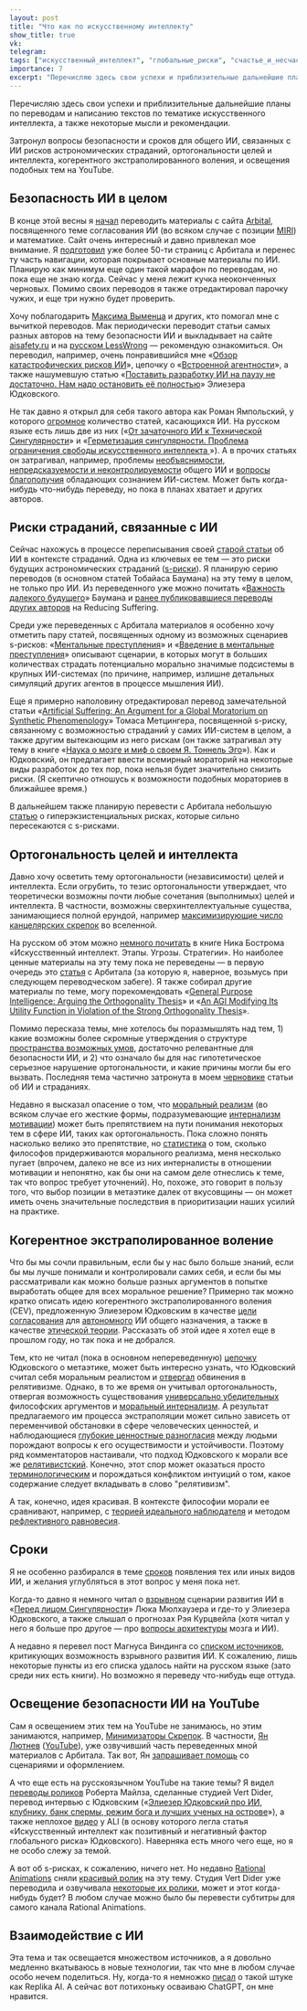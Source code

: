 ```yaml
---
layout: post
title: "Что как по искусственному интеллекту"
show_title: true
vk: 
telegram: 
tags: ["искусственный_интеллект", "глобальные_риски", "счастье_и_несчастье"]
importance: 7
excerpt: "Перечисляю здесь свои успехи и приблизительные дальнейшие планы по переводам и написанию текстов по тематике искусственного интеллекта, а также некоторые мысли и рекомендации. Затронул вопросы безопасности и сроков для общего ИИ, связанных с ИИ рисков астрономических страданий, ортогональности целей и интеллекта, когерентного экстраполированного воления, и освещения подобных тем на YouTube."
---
```

Перечисляю здесь свои успехи и приблизительные дальнейшие планы по переводам и написанию текстов по тематике искусственного интеллекта, а также некоторые мысли и рекомендации.

Затронул вопросы безопасности и сроков для общего ИИ, связанных с ИИ рисков астрономических страданий, ортогональности целей и интеллекта, когерентного экстраполированного воления, и освещения подобных тем на YouTube.

## Безопасность ИИ в целом

В конце этой весны я [начал](https://kkirdan.github.io/blog/a5.html) переводить материалы с сайта [Arbital](https://arbital.com/), посвященного теме согласования ИИ (во всяком случае с позиции [MIRI](https://ru.wikipedia.org/wiki/Machine_Intelligence_Research_Institute)) и математике. Сайт очень интересный и давно привлекал мое внимание. Я [подготовил](https://arbital-ru.github.io/) уже более 50-ти страниц с Арбитала и перенес ту часть навигации, которая покрывает основные материалы по ИИ. Планирую как минимум еще один такой марафон по переводам, но пока еще не знаю когда. Сейчас у меня лежит кучка неоконченных черновых. Помимо своих переводов я также отредактировал парочку чужих, и еще три нужно будет проверить.

Хочу поблагодарить [Максима Выменца](https://t.me/makikoty) и других, кто помогал мне с вычиткой переводов. Мак периодически переводит статьи самых разных авторов на тему безопасности ИИ и выкладывает на сайте [aisafety.ru](https://aisafety.ru/) и на [русском LessWrong](https://lesswrong.ru/) — рекомендую ознакомиться. Он переводил, например, очень понравившийся мне «[Обзор катастрофических рисков ИИ](https://lesswrong.ru/%D0%9E%D0%B1%D0%B7%D0%BE%D1%80_%D0%BA%D0%B0%D1%82%D0%B0%D1%81%D1%82%D1%80%D0%BE%D1%84%D0%B8%D1%87%D0%B5%D1%81%D0%BA%D0%B8%D1%85_%D1%80%D0%B8%D1%81%D0%BA%D0%BE%D0%B2_%D0%98%D0%98)», цепочку о «[Встроенной агентности](https://lesswrong.ru/w/%D0%92%D1%81%D1%82%D1%80%D0%BE%D0%B5%D0%BD%D0%BD%D0%B0%D1%8F_%D0%B0%D0%B3%D0%B5%D0%BD%D1%82%D0%BD%D0%BE%D1%81%D1%82%D1%8C)», а также нашумевшую статью «[Поставить разработку ИИ на паузу не достаточно. Нам надо остановить её полностью](https://lesswrong.ru/w/%D0%9F%D0%BE%D1%81%D1%82%D0%B0%D0%B2%D0%B8%D1%82%D1%8C_%D1%80%D0%B0%D0%B7%D1%80%D0%B0%D0%B1%D0%BE%D1%82%D0%BA%D1%83_%D0%98%D0%98_%D0%BD%D0%B0_%D0%BF%D0%B0%D1%83%D0%B7%D1%83_%D0%BD%D0%B5_%D0%B4%D0%BE%D1%81%D1%82%D0%B0%D1%82%D0%BE%D1%87%D0%BD%D0%BE_%D0%9D%D0%B0%D0%BC_%D0%BD%D0%B0%D0%B4%D0%BE_%D0%BE%D1%81%D1%82%D0%B0%D0%BD%D0%BE%D0%B2%D0%B8%D1%82%D1%8C_%D0%B5%D1%91_%D0%BF%D0%BE%D0%BB%D0%BD%D0%BE%D1%81%D1%82%D1%8C%D1%8E)» Элиезера Юдковского.

Не так давно я открыл для себя такого автора как Роман Ямпольский, у которого [огромное](https://www.researchgate.net/profile/Roman-Yampolskiy) количество статей, касающихся ИИ. На русском языке есть лишь две из них («[От зачаточного ИИ к Технической Сингулярности](https://22century.ru/popular-science-publications/to-singularity)» и «[Герметизация сингулярности. Проблема ограничения свободы искусственного интеллекта ](https://22century.ru/popular-science-publications/leakproofing-the-singularity)»). А в прочих статьях он затрагивал, например, проблемы [необъяснимости, непредсказуемости и неконтролируемости](https://lenta.ru/news/2024/02/13/ai-control/) общего ИИ и [вопросы благополучия](https://www.mdpi.com/2504-2289/3/1/2) обладающих сознанием ИИ-систем. Может быть когда-нибудь что-нибудь переведу, но пока в планах хватает и других авторов.

## Риски страданий, связанные с ИИ

Сейчас нахожусь в процессе переписывания своей [старой статьи](https://kkirdan.github.io/blog/414.html) об ИИ в контексте страданий. Одна из ключевых ее тем — это риски будущих астрономических страданий ([s-риски](https://centerforreducingsuffering.org/research/intro/)). Я планирую серию переводов (в основном статей Тобайаса Баумана) на эту тему в целом, не только про ИИ. Из переведенного уже можно почитать «[Важность далекого будущего](https://reducingsuffering.github.io/tobias-baumann-the-importance-of-the-far-future.html)» Баумана и [ранее публиковавшиеся переводы других авторов](https://reducingsuffering.github.io/tags.html#s-%D1%80%D0%B8%D1%81%D0%BA%D0%B8) на Reducing Suffering.

Среди уже переведенных с Арбитала материалов я особенно хочу отметить пару статей, посвященных одному из возможных сценариев s-рисков: «[Ментальные преступления](https://arbital-ru.github.io/p/mindcrime/)» и «[Введение в ментальные преступления](https://arbital-ru.github.io/p/mindcrime_introduction/)» описывают сценарии, в которых могут в больших количествах страдать потенциально морально значимые подсистемы в крупных ИИ-системах (по причине, например, излишне детальных симуляций других агентов в процессе мышления ИИ).

Еще я примерно наполовину отредактировал перевод замечательной статьи «[Artificial Suffering: An Argument for a Global Moratorium on Synthetic Phenomenology](https://www.worldscientific.com/doi/10.1142/S270507852150003X)» Томаса Метцингера, посвященной s-риску, связанному с возможностью страданий у самих ИИ-систем в целом, а также другим вытекающим из него рискам (он также затрагивал эту тему в книге «[Наука о мозге и миф о своем Я. Тоннель Эго](https://batrachos.com/sites/default/files/pictures/Books/Mettsinger_2016_Nauka%20o%20mozge%20i%20mif%20o%20svoem%20ya.pdf)»). Как и Юдковский, он предлагает ввести всемирный мораторий на некоторые виды разработок до тех пор, пока нельзя будет значительно снизить риски. (Я скептично отношусь к возможности подобных мораториев в ближайшее время.)

В дальнейшем также планирую перевести с Арбитала небольшую [статью](https://arbital.com/p/hyperexistential_separation/) о гиперэкзистенциальных рисках, которые сильно пересекаются с s-рисками.

## Ортогональность целей и интеллекта

Давно хочу осветить тему ортогональности (независимости) целей и интеллекта. Если огрубить, то тезис ортогональности утверждает, что теоретически возможны почти любые сочетания (выполнимых) целей и интеллекта. В частности, возможны сверхинтеллектуальные существа, занимающиеся полной ерундой, например [максимизирующие число канцелярских скрепок](https://arbital-ru.github.io/p/paperclip_maximizer/) во вселенной.

На русском об этом можно [немного почитать](https://lenta.ru/articles/2016/03/06/superintellect/) в книге Ника Бострома «Искусственный интеллект. Этапы. Угрозы. Стратегии». Но наиболее ценные материалы на эту тему пока не переведены — в первую очередь это [статья](https://arbital.com/p/orthogonality/) с Арбитала (за которую я, наверное, возьмусь при следующем переводческом забеге). Я также собирал другие материалы по теме, могу порекомендовать «[General Purpose Intelligence: Arguing the Orthogonality Thesis](https://www.fhi.ox.ac.uk/wp-content/uploads/Orthogonality_Analysis_and_Metaethics-1.pdf)» и «[An AGI Modifying Its Utility Function in Violation of the Strong Orthogonality Thesis](https://www.mdpi.com/2409-9287/5/4/40)».

Помимо пересказа темы, мне хотелось бы поразмышлять над тем, 1) какие возможны более скромные утверждения о структуре [пространства возможных умов](https://arbital-ru.github.io/p/mind_design_space_wide/), достаточно релевантные для безопасности ИИ, и 2) что означало бы для нас гипотетическое серьезное нарушение ортогональности, и какие причины могли бы его вызвать. Последняя тема частично затронута в моем [черновике](https://kkirdan.github.io/blog/414.html) статьи об ИИ и страданиях.

Недавно я высказал опасение о том, что [моральный реализм](https://insolarance.com/moral-realism/) (во всяком случае его жесткие формы, подразумевающие [интернализм мотивации](https://plato.stanford.edu/entries/moral-motivation/)) может быть препятствием на пути понимания некоторых тем в сфере ИИ, таких как ортогональность. Пока сложно понять насколько велико это препятствие, но [статистика](https://survey2020.philpeople.org/) о том, сколько философов придерживаются морального реализма, меня несколько пугает (впрочем, далеко не все из них интерналисты в отношении мотивации и непонятно, как бы они на самом деле отнеслись к теме, так что вопрос требует уточнений). Но, похоже, это говорит в пользу того, что выбор позиции в метаэтике далек от вкусовщины — он может иметь очень значительные последствия в приоритизации наших усилий на практике.

## Когерентное экстраполированное воление

Что бы мы сочли правильным, если бы у нас было больше знаний, если бы мы лучше понимали и контролировали самих себя, и если бы мы рассматривали как можно больше разных аргументов в попытке выработать общее для всех моральное решение? Примерно так можно кратко описать идею когерентного экстраполированного воления (CEV), предложенную Элиезером Юдковским в качестве [цели согласования](https://arbital.com/p/cev/) для [автономного](https://arbital-ru.github.io/p/Sovereign/) ИИ общего назначения, а также в качестве [этической теории](https://arbital.com/p/normative_extrapolated_volition/). Рассказать об этой идее я хотел еще в прошлом году, но так пока и не добрался. 

Тем, кто не читал (пока в основном непереведенную) [цепочку](https://www.lesswrong.com/tag/metaethics-sequence) Юдковского о метаэтике, может быть интересно узнать, что Юдковский считал себя моральным реалистом и [отвергал](https://www.lesswrong.com/posts/RBszS2jwGM4oghXW4/the-bedrock-of-morality-arbitrary) обвинения в релятивизме. Однако, в то же время он учитывал ортогональность, отвергая возможность существования [универсально убедительных](https://reducingsuffering.github.io/eliezer-yudkowsky-no-universally-compelling-arguments.html) философских аргументов и [моральный интернализм](https://plato.stanford.edu/entries/moral-motivation/). А результат предлагаемого им процесса экстраполяции может сильно зависеть от переменчивой обстановки в сфере человеческих ценностей, и наблюдающиеся [глубокие ценностные разногласия](https://magnusvinding.com/2018/12/14/is-ai-alignment-possible/) между людьми порождают вопросы к его осуществимости и устойчивости. Поэтому ряд комментаторов настаивали, что подход Юдковского к морали все же [релятивистский](https://kkirdan.github.io/blog/253.html). Конечно, этот спор может оказаться просто [терминологическим](https://lesswrong.ru/w/%D0%A1%D0%BF%D0%BE%D1%80%D1%8B_%D0%BE%D0%B1_%D0%BE%D0%BF%D1%80%D0%B5%D0%B4%D0%B5%D0%BB%D0%B5%D0%BD%D0%B8%D1%8F%D1%85) и порождаться конфликтом интуиций о том, какое содержание следует вкладывать в слово "релятивизм".

А так, конечно, идея красивая. В контексте философии морали ее сравнивают, например, с [теорией идеального наблюдателя](https://intelligence.org/files/IdealAdvisorTheories.pdf) и методом [рефлективного равновесия](https://brickofknowledge.com/articles/reflective-equilibrium).

## Сроки

Я не особенно разбирался в теме [сроков](https://www.metaculus.com/questions/5121/date-of-artificial-general-intelligence/) появления тех или иных видов ИИ, и желания углубляться в этот вопрос у меня пока нет.

Когда-то давно я немного читал о [взрывном](https://old-wiki.lesswrong.com/wiki/AI_takeoff#Hard_takeoff) сценарии развития ИИ в «[Перед лицом Сингулярности](https://intelligenceexplosion.com/ru/)» Люка Мюлхаузера и где-то у Элиезера Юдковского, а также слышал о прогнозах Рэя Курцвейла (хотя читал у него я больше про другое — про [вопросы архитектуры](https://www.koob.ru/kurzweil/evolyutsiya_razuma) мозга и ИИ).

А недавно я перевел пост Магнуса Виндинга со [списком источников](https://reducingsuffering.github.io/magnus-vinding-a-contra-ai-foom-reading-list.html), критикующих возможность взрывного развития ИИ. К сожалению, лишь некоторые пункты из его списка удалось найти на русском языке (зато среди них есть книги). Но возможно я переведу что-нибудь еще оттуда.

## Освещение безопасности ИИ на YouTube

Сам я освещением этих тем на YouTube не занимаюсь, но этим занимаются, например, [Минимизаторы Скрепок](https://www.youtube.com/@miniclipy). В частности,
[Ян Лютнев](https://t.me/yanlyutnev) ([YouTube](https://www.youtube.com/@user-sb2ny6kv9g/videos)), уже озвучивший часть переведенных мной материалов с Арбитала. Так вот, Ян [запрашивает помощь](https://t.me/yanlyutnev/1537) со сценариями и оформлением.

А что еще есть на русскоязычном YouTube на такие темы? Я видел [переводы роликов](https://www.youtube.com/playlist?list=PL8YZyma552VeTeGYUfnBNhCXvMPggD8yy) Роберта Майлза, сделанные студией Vert Dider, перевод интервью с Юдковским («[Элиезер Юдковский про ИИ, клубнику, банк спермы, режим бога и лучших ученых на острове](https://www.youtube.com/watch?v=fQ9fxZNjqMk)»), а также неплохое [видео](https://www.youtube.com/watch?v=fJOPGbbqMvw) у ALI (в основу которого легла статья «Искусственный интеллект как позитивный и негативный фактор глобального риска» Юдковского). Наверняка есть много чего еще, но я не особо слежу за темой.

А вот об s-рисках, к сожалению, ничего нет. Но недавно [Rational Animations](https://www.youtube.com/@RationalAnimations) сняли [красивый ролик](https://www.youtube.com/watch?v=fqnJcZiDMDo) на эту тему. Студия Vert Dider уже переводила и озвучивала [некоторые их ролики](https://www.youtube.com/playlist?list=PL8YZyma552VfzEtx3cK4cav2LmEGZ7N7q), может и этот когда-нибудь будет? В любом случае можно было бы перевести субтитры для самого канала Rational Animations.

## Взаимодействие с ИИ

Эта тема и так освещается множеством источников, а я довольно медленно вкатываюсь в новые технологии, так что мне в любом случае особо нечем поделиться. Ну, когда-то я немножко [писал](https://kkirdan.github.io/blog/478.html) о такой штуке как Replika AI. А сейчас вот потихоньку осваиваю ChatGPT, он мне нравится.
